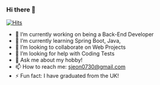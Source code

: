 ### Hi there 👋
[![Hits](https://hits.seeyoufarm.com/api/count/incr/badge.svg?url=https%3A%2F%2Fgithub.com%2FNickolodeon98&count_bg=%2379C83D&title_bg=%23555555&icon=&icon_color=%23E7E7E7&title=hits&edge_flat=false)](https://hits.seeyoufarm.com)

- 🔭 I’m currently working on being a Back-End Developer
- 🌱 I’m currently learning Spring Boot, Java, 
- 👯 I’m looking to collaborate on Web Projects
- 🤔 I’m looking for help with Coding Tests
- 💬 Ask me about my hobby!
- 📫 How to reach me: sjeon0730@gmail.com
- ⚡ Fun fact: I have graduated from the UK!
